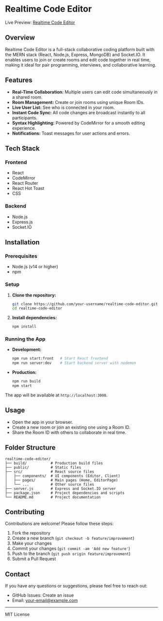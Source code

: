 # Realtime Code Editor

Live Preview: [Realtime Code Editor](#)

## Overview
Realtime Code Editor is a full-stack collaborative coding platform built with the MERN stack (React, Node.js, Express, MongoDB) and Socket.IO. It enables users to join or create rooms and edit code together in real time, making it ideal for pair programming, interviews, and collaborative learning.

## Features
- **Real-Time Collaboration:** Multiple users can edit code simultaneously in a shared room.
- **Room Management:** Create or join rooms using unique Room IDs.
- **Live User List:** See who is connected in your room.
- **Instant Code Sync:** All code changes are broadcast instantly to all participants.
- **Syntax Highlighting:** Powered by CodeMirror for a smooth editing experience.
- **Notifications:** Toast messages for user actions and errors.

## Tech Stack
### Frontend
- React
- CodeMirror
- React Router
- React Hot Toast
- CSS

### Backend
- Node.js
- Express.js
- Socket.IO

## Installation

### Prerequisites
- Node.js (v14 or higher)
- npm

### Setup
1. **Clone the repository:**
   ```sh
   git clone https://github.com/your-username/realtime-code-editor.git
   cd realtime-code-editor
   ```
2. **Install dependencies:**
   ```sh
   npm install
   ```

### Running the App
- **Development:**
  ```sh
  npm run start:front   # Start React frontend
  npm run server:dev    # Start backend server with nodemon
  ```
- **Production:**
  ```sh
  npm run build
  npm start
  ```

The app will be available at `http://localhost:3000`.

## Usage
- Open the app in your browser.
- Create a new room or join an existing one using a Room ID.
- Share the Room ID with others to collaborate in real time.

## Folder Structure
```
realtime-code-editor/
├── build/           # Production build files
├── public/          # Static files
├── src/             # React source files
│   ├── components/  # UI components (Editor, Client)
│   ├── pages/       # Main pages (Home, EditorPage)
│   └── ...          # Other source files
├── server.js        # Express and Socket.IO server
├── package.json     # Project dependencies and scripts
└── README.md        # Project documentation
```

## Contributing
Contributions are welcome! Please follow these steps:
1. Fork the repository
2. Create a new branch (`git checkout -b feature/improvement`)
3. Make your changes
4. Commit your changes (`git commit -am 'Add new feature'`)
5. Push to the branch (`git push origin feature/improvement`)
6. Submit a Pull Request

## Contact
If you have any questions or suggestions, please feel free to reach out:
- GitHub Issues: Create an issue
- Email: your-email@example.com

---
MIT License
